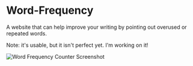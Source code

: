 # Word-Frequency
A website that can help improve your writing by pointing out overused or repeated words.

Note: it's usable, but it isn't perfect yet. I'm working on it!

![Word Frequency Counter Screenshot](https://user-images.githubusercontent.com/47066511/106679604-0b565980-658b-11eb-9502-8f3753ecb139.png)
